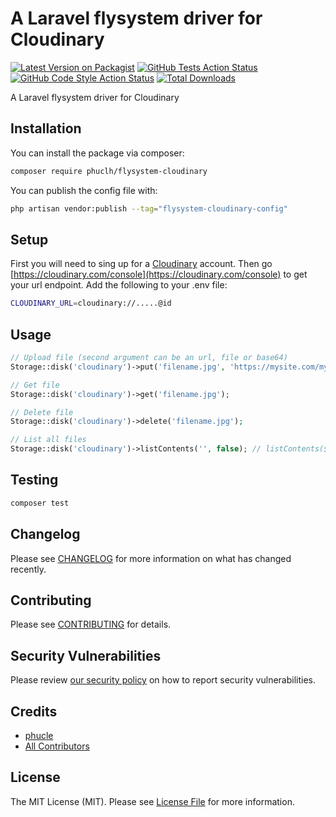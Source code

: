 # A Laravel flysystem driver for Cloudinary

[![Latest Version on Packagist](https://img.shields.io/packagist/v/phuclh/flysystem-cloudinary.svg?style=flat-square)](https://packagist.org/packages/phuclh/flysystem-cloudinary)
[![GitHub Tests Action Status](https://img.shields.io/github/workflow/status/phuclh/flysystem-cloudinary/run-tests?label=tests)](https://github.com/phuclh/flysystem-cloudinary/actions?query=workflow%3Arun-tests+branch%3Amain)
[![GitHub Code Style Action Status](https://img.shields.io/github/workflow/status/phuclh/flysystem-cloudinary/Check%20&%20fix%20styling?label=code%20style)](https://github.com/phuclh/flysystem-cloudinary/actions?query=workflow%3A"Check+%26+fix+styling"+branch%3Amain)
[![Total Downloads](https://img.shields.io/packagist/dt/phuclh/flysystem-cloudinary.svg?style=flat-square)](https://packagist.org/packages/phuclh/flysystem-cloudinary)

A Laravel flysystem driver for Cloudinary

## Installation

You can install the package via composer:

```bash
composer require phuclh/flysystem-cloudinary
```

You can publish the config file with:

```bash
php artisan vendor:publish --tag="flysystem-cloudinary-config"
```

## Setup

First you will need to sing up for a [Cloudinary](https://cloudinary.com/) account. Then go [https://cloudinary.com/console](https://cloudinary.com/console) to get your url endpoint. Add the following to your .env file:

```bash
CLOUDINARY_URL=cloudinary://.....@id
```

## Usage

```php
// Upload file (second argument can be an url, file or base64)
Storage::disk('cloudinary')->put('filename.jpg', 'https://mysite.com/my_image.com');

// Get file
Storage::disk('cloudinary')->get('filename.jpg');

// Delete file
Storage::disk('cloudinary')->delete('filename.jpg');

// List all files 
Storage::disk('cloudinary')->listContents('', false); // listContents($path, $deep)
```

## Testing

```bash
composer test
```

## Changelog

Please see [CHANGELOG](CHANGELOG.md) for more information on what has changed recently.

## Contributing

Please see [CONTRIBUTING](https://github.com/spatie/.github/blob/main/CONTRIBUTING.md) for details.

## Security Vulnerabilities

Please review [our security policy](../../security/policy) on how to report security vulnerabilities.

## Credits

- [phucle](https://github.com/phuclh)
- [All Contributors](../../contributors)

## License

The MIT License (MIT). Please see [License File](LICENSE.md) for more information.
